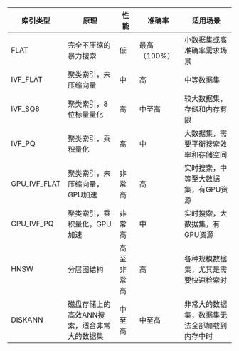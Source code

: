 
|索引类型|原理|性能|准确率|适用场景|
|---|---|---|---|---|
|FLAT|完全不压缩的暴力搜索|低|最高（100%）|小数据集或高准确率需求场景|
|IVF_FLAT|聚类索引，未压缩向量|中|高|中等数据集|
|IVF_SQ8|聚类索引，8位标量量化|高|中至高|较大数据集，存储和内存有限|
|IVF_PQ|聚类索引，乘积量化|高|中|大数据集，需要平衡搜索效率和存储空间|
|GPU_IVF_FLAT|聚类索引，未压缩向量，GPU加速|非常高|高|实时搜索，中等至大数据集，有GPU资源|
|GPU_IVF_PQ|聚类索引，乘积量化，GPU加速|非常高|中|实时搜索，大数据集，有GPU资源|
|HNSW|分层图结构|高至非常高|高|各种规模数据集，尤其是需要快速检索时|
|DISKANN|磁盘存储上的高效ANN搜索，适合非常大的数据集|中至高|中至高|非常大的数据集，数据集无法全部加载到内存中时|